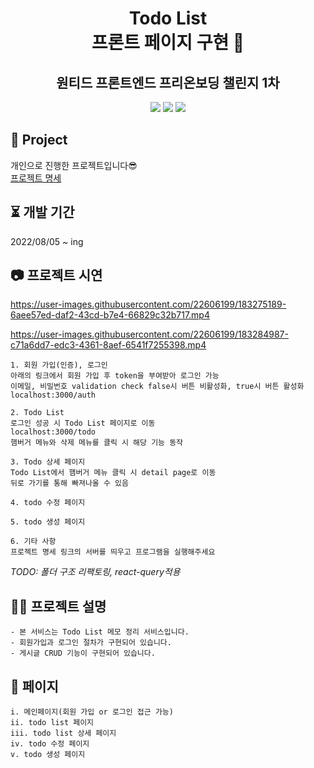 <div align="center">

# Todo List <br/> 프론트 페이지 구현 📓

## 원티드 프론트엔드 프리온보딩 챌린지 1차

<p>
  <img src="https://img.shields.io/badge/React-61DAFB?style=flat&logo=React&logoColor=white"/>
  <img src="https://img.shields.io/badge/Javscript-F7DF1E?style=flat&logo=Javascript&logoColor=white"/>
  <img src="https://img.shields.io/badge/CSS-DD3A0A?style=flat&logo=CSS3&logoColor=white"/>
</p>

</div>

## 📒 Project

개인으로 진행한 프로젝트입니다😎 <br/>
[프로젝트 명세](https://github.com/syoungee/wanted-pre-onboarding-challenge-fe-1-api)

## ⏳ 개발 기간

2022/08/05 ~ ing
<br/>

## 📷 프로젝트 시연

https://user-images.githubusercontent.com/22606199/183275189-6aee57ed-daf2-43cd-b7e4-66829c32b717.mp4

https://user-images.githubusercontent.com/22606199/183284987-c71a6dd7-edc3-4361-8aef-6541f7255398.mp4

```
1. 회원 가입(인증), 로그인
아래의 링크에서 회원 가입 후 token을 부여받아 로그인 가능
이메일, 비밀번호 validation check false시 버튼 비활성화, true시 버튼 활성화
localhost:3000/auth

2. Todo List
로그인 성공 시 Todo List 페이지로 이동
localhost:3000/todo
햄버거 메뉴와 삭제 메뉴를 클릭 시 해당 기능 동작

3. Todo 상세 페이지
Todo List에서 햄버거 메뉴 클릭 시 detail page로 이동
뒤로 가기를 통해 빠져나올 수 있음

4. todo 수정 페이지

5. todo 생성 페이지

6. 기타 사항
프로젝트 명세 링크의 서버를 띄우고 프로그램을 실행해주세요
```

_TODO: 폴더 구조 리팩토링, react-query적용_

## ✍🏻 프로젝트 설명

```
- 본 서비스는 Todo List 메모 정리 서비스입니다.
- 회원가입과 로그인 절차가 구현되어 있습니다.
- 게시글 CRUD 기능이 구현되어 있습니다.
```

## 📔 페이지

```
i. 메인페이지(회원 가입 or 로그인 접근 가능)
ii. todo list 페이지
iii. todo list 상세 페이지
iv. todo 수정 페이지
v. todo 생성 페이지
```
